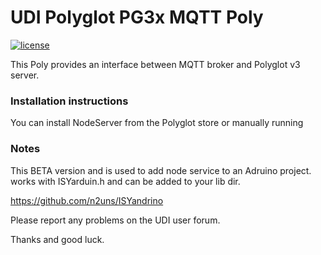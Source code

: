 # UDI Polyglot PG3x MQTT Poly

[![license](https://img.shields.io/github/license/mashape/apistatus.svg)](https://github.com/exking/udi-mqtt-poly/blob/master/LICENSE)

This Poly provides an interface between MQTT broker and Polyglot v3 server.

### Installation instructions
You can install NodeServer from the Polyglot store or manually running

### Notes

This BETA version and is used to add node service to an Adruino project.
works with ISYarduin.h and can be added to your lib dir.

https://github.com/n2uns/ISYandrino

Please report any problems on the UDI user forum.

Thanks and good luck.
